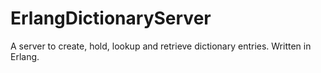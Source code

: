 # ErlangDictionaryServer
A server to create, hold, lookup and retrieve dictionary entries. Written in Erlang.
